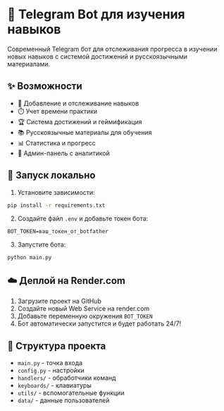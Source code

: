 # 🤖 Telegram Bot для изучения навыков

Современный Telegram бот для отслеживания прогресса в изучении новых навыков с системой достижений и русскоязычными материалами.

## ✨ Возможности

- 🎯 Добавление и отслеживание навыков
- ⏱️ Учет времени практики
- 🏆 Система достижений и геймификация
- 📚 Русскоязычные материалы для обучения
- 📊 Статистика и прогресс
- 🔧 Админ-панель с аналитикой

## 🚀 Запуск локально

1. Установите зависимости:
```bash
pip install -r requirements.txt
```

2. Создайте файл `.env` и добавьте токен бота:
```
BOT_TOKEN=ваш_токен_от_botfather
```

3. Запустите бота:
```bash
python main.py
```

## ☁️ Деплой на Render.com

1. Загрузите проект на GitHub
2. Создайте новый Web Service на render.com
3. Добавьте переменную окружения `BOT_TOKEN`
4. Бот автоматически запустится и будет работать 24/7!

## 📁 Структура проекта

- `main.py` - точка входа
- `config.py` - настройки
- `handlers/` - обработчики команд
- `keyboards/` - клавиатуры
- `utils/` - вспомогательные функции
- `data/` - данные пользователей